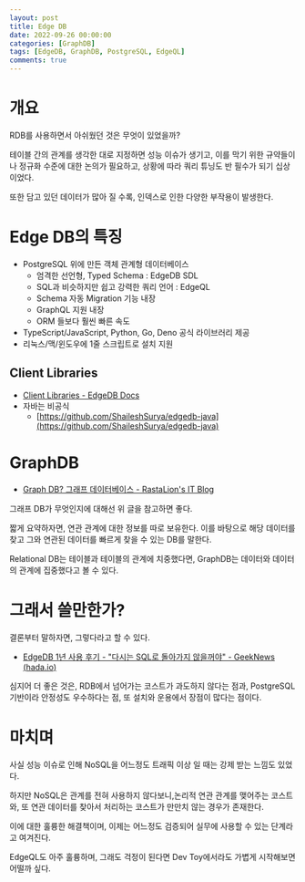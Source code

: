 ```yaml
---
layout: post
title: Edge DB
date: 2022-09-26 00:00:00
categories: [GraphDB]
tags: [EdgeDB, GraphDB, PostgreSQL, EdgeQL]
comments: true
---
```


# 개요

RDB를 사용하면서 아쉬웠던 것은 무엇이 있었을까?

테이블 간의 관계를 생각한 대로 지정하면 성능 이슈가 생기고, 이를 막기 위한 규약들이나 정규화 수준에 대한 논의가 필요하고, 상황에 따라 쿼리 튜닝도 반 필수가 되기 십상이었다.

또한 담고 있던 데이터가 많아 질 수록, 인덱스로 인한 다양한 부작용이 발생한다.

# Edge DB의 특징

- PostgreSQL 위에 만든 객체 관계형 데이터베이스
    - 엄격한 선언형, Typed Schema : EdgeDB SDL
    - SQL과 비슷하지만 쉽고 강력한 쿼리 언어 : EdgeQL
    - Schema 자동 Migration 기능 내장
    - GraphQL 지원 내장
    - ORM 들보다 훨씬 빠른 속도
- TypeScript/JavaScript, Python, Go, Deno 공식 라이브러리 제공
- 리눅스/맥/윈도우에 1줄 스크립트로 설치 지원

## Client Libraries

- [Client Libraries - EdgeDB Docs](https://www.edgedb.com/docs/clients/index)
- 자바는 비공식
    - [https://github.com/ShaileshSurya/edgedb-java](https://github.com/ShaileshSurya/edgedb-java)
    

# GraphDB

- [Graph DB? 그래프 데이터베이스 - RastaLion's IT Blog](https://rastalion.me/graph-db-%EA%B7%B8%EB%9E%98%ED%94%84-%EB%8D%B0%EC%9D%B4%ED%84%B0%EB%B2%A0%EC%9D%B4%EC%8A%A4/)

그래프 DB가 무엇인지에 대해선 위 글을 참고하면 좋다.

짧게 요약하자면, 연관 관계에 대한 정보를 따로 보유한다. 이를 바탕으로 해당 데이터를 찾고 그와 연관된 데이터를 빠르게 찾을 수 있는 DB를 말한다.

Relational DB는 테이블과 테이블의 관계에 치중했다면, GraphDB는 데이터와 데이터의 관계에 집중했다고 볼 수 있다.

# 그래서 쓸만한가?

결론부터 말하자면, 그렇다라고 할 수 있다.

- [EdgeDB 1년 사용 후기 - "다시는 SQL로 돌아가지 않을꺼야" - GeekNews (hada.io)](https://news.hada.io/topic?id=7052)

심지어 더 좋은 것은, RDB에서 넘어가는 코스트가 과도하지 않다는 점과, PostgreSQL 기반이라 안정성도 우수하다는 점, 또 설치와 운용에서 장점이 많다는 점이다.

# 마치며

사실 성능 이슈로 인해 NoSQL을 어느정도 트래픽 이상 일 때는 강제 받는 느낌도 있었다.

하지만 NoSQL은 관계를 전혀 사용하지 않다보니,논리적 연관 관계를 맺어주는 코스트와, 또 연관 데이터를 찾아서 처리하는 코스트가 만만치 않는 경우가 존재한다.

이에 대한 훌륭한 해결책이며, 이제는 어느정도 검증되어 실무에 사용할 수 있는 단계라고 여겨진다.

EdgeQL도 아주 훌륭하며, 그래도 걱정이 된다면 Dev Toy에서라도 가볍게 시작해보면 어떨까 싶다.